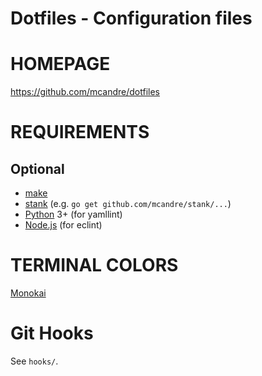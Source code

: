# Dotfiles - Configuration files

# HOMEPAGE

https://github.com/mcandre/dotfiles

# REQUIREMENTS

## Optional

* [make](https://www.gnu.org/software/make/)
* [stank](https://github.com/mcandre/stank) (e.g. `go get github.com/mcandre/stank/...`)
* [Python](https://www.python.org) 3+ (for yamllint)
* [Node.js](https://nodejs.org/en/) (for eclint)

# TERMINAL COLORS

[Monokai](http://www.reddit.com/r/commandline/comments/1q4b90/is_there_a_monokai_port_for_nano/)

# Git Hooks

See `hooks/`.
